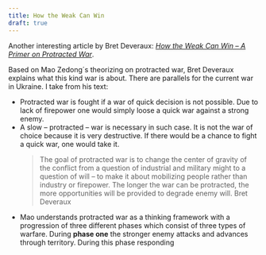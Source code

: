 ```yaml
---
title: How the Weak Can Win
draft: true
---
```

Another interesting article by Bret Deveraux: [<cite>How the Weak Can Win – A Primer on Protracted War</cite>](https://acoup.blog/2022/03/03/collections-how-the-weak-can-win-a-primer-on-protracted-war/).

Based on Mao Zedong´s theorizing on protracted war, Bret Deveraux explains what this kind war is about. There are parallels for the current war in Ukraine. I take from his text:

- Protracted war is fought if a war of quick decision is not possible. Due to lack of firepower one would simply loose a quick war against a strong enemy.
- A slow – protracted – war is necessary in such case. It is not the war of choice because it is very destructive. If there would be a chance to fight a quick war, one would take it. 
	> The goal of protracted war is to change the center of gravity of the conflict from a question of industrial and military might to a question of will – to make it about mobilizing people rather than industry or firepower. The longer the war can be protracted, the more opportunities will be provided to degrade enemy will.
	> Bret Deveraux
- Mao understands protracted war as a thinking framework with a progression of three  different phases which consist of three types of warfare. During **phase one** the stronger enemy attacks and advances through territory. During this phase responding 